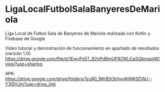 # LigaLocalFutbolSalaBanyeresDeMariola
Liga Local de Futbol Sala de Banyeres de Mariola realizada con Kotlin y Firebase de Google

Video tutorial y demostración de funcionamiento en apartado de resultados (versión 1.0):  https://drive.google.com/file/d/1EwyPs5T_B2nPdBmUFRZWLEaiSQkmapiW/view?usp=sharing

APK: https://drive.google.com/drive/folders/1zuR0_1MrBSOb1vn4HNKSDWJ--Y3l5HJm?usp=drive_link
